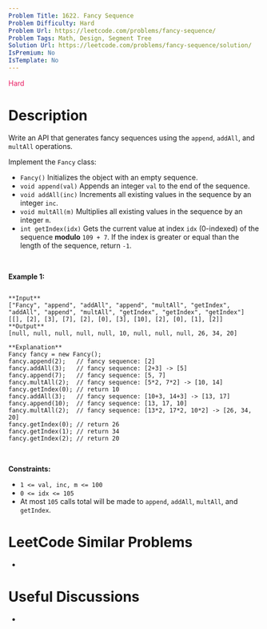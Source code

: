 ```yaml
---
Problem Title: 1622. Fancy Sequence
Problem Difficulty: Hard
Problem Url: https://leetcode.com/problems/fancy-sequence/
Problem Tags: Math, Design, Segment Tree
Solution Url: https://leetcode.com/problems/fancy-sequence/solution/
IsPremium: No
IsTemplate: No
---
```


<span style="color: rgb(233, 30, 99);">Hard</span>

# Description

Write an API that generates fancy sequences using the `append`, `addAll`, and `multAll` operations.


Implement the `Fancy` class:


* `Fancy()` Initializes the object with an empty sequence.
* `void append(val)` Appends an integer `val` to the end of the sequence.
* `void addAll(inc)` Increments all existing values in the sequence by an integer `inc`.
* `void multAll(m)` Multiplies all existing values in the sequence by an integer `m`.
* `int getIndex(idx)` Gets the current value at index `idx` (0-indexed) of the sequence **modulo** `109 + 7`. If the index is greater or equal than the length of the sequence, return `-1`.


 


**Example 1:**



```

**Input**
["Fancy", "append", "addAll", "append", "multAll", "getIndex", "addAll", "append", "multAll", "getIndex", "getIndex", "getIndex"]
[[], [2], [3], [7], [2], [0], [3], [10], [2], [0], [1], [2]]
**Output**
[null, null, null, null, null, 10, null, null, null, 26, 34, 20]

**Explanation**
Fancy fancy = new Fancy();
fancy.append(2);   // fancy sequence: [2]
fancy.addAll(3);   // fancy sequence: [2+3] -> [5]
fancy.append(7);   // fancy sequence: [5, 7]
fancy.multAll(2);  // fancy sequence: [5*2, 7*2] -> [10, 14]
fancy.getIndex(0); // return 10
fancy.addAll(3);   // fancy sequence: [10+3, 14+3] -> [13, 17]
fancy.append(10);  // fancy sequence: [13, 17, 10]
fancy.multAll(2);  // fancy sequence: [13*2, 17*2, 10*2] -> [26, 34, 20]
fancy.getIndex(0); // return 26
fancy.getIndex(1); // return 34
fancy.getIndex(2); // return 20

```

 


**Constraints:**


* `1 <= val, inc, m <= 100`
* `0 <= idx <= 105`
* At most `105` calls total will be made to `append`, `addAll`, `multAll`, and `getIndex`.




# LeetCode Similar Problems

- []()

# Useful Discussions

- []()

